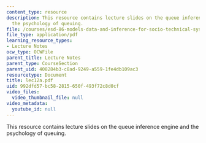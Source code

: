 ```yaml
---
content_type: resource
description: This resource contains lecture slides on the queue inference engine and
  the psychology of queuing.
file: /courses/esd-86-models-data-and-inference-for-socio-technical-systems-spring-2007/992dfd57bc582815650f493f72c8d0cf_lec12a.pdf
file_type: application/pdf
learning_resource_types:
- Lecture Notes
ocw_type: OCWFile
parent_title: Lecture Notes
parent_type: CourseSection
parent_uid: 408284b3-c8ad-9249-a559-1fe4db109ac3
resourcetype: Document
title: lec12a.pdf
uid: 992dfd57-bc58-2815-650f-493f72c8d0cf
video_files:
  video_thumbnail_file: null
video_metadata:
  youtube_id: null
---
```

This resource contains lecture slides on the queue inference engine and the psychology of queuing.


